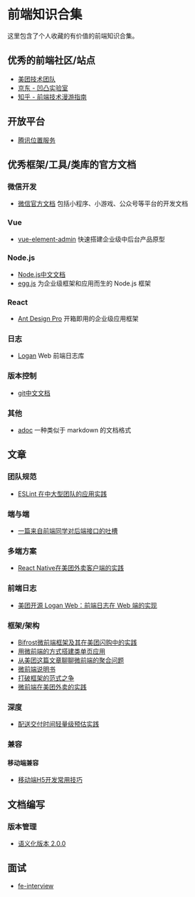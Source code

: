 # 前端知识合集

这里包含了个人收藏的有价值的前端知识合集。

## 优秀的前端社区/站点

- [美团技术团队](https://tech.meituan.com/)
- [京东 - 凹凸实验室](https://aotu.io/)
- [知乎 - 前端技术漫游指南](https://zhuanlan.zhihu.com/front-end)

## 开放平台

- [腾讯位置服务](https://lbs.qq.com/)

## 优秀框架/工具/类库的官方文档

### 微信开发

- [微信官方文档](https://developers.weixin.qq.com/doc/) 包括小程序、小游戏、公众号等平台的开发文档

### Vue

- [vue-element-admin](https://panjiachen.gitee.io/vue-element-admin-site/zh/guide/) 快速搭建企业级中后台产品原型

### Node.js

- [Node.js中文文档](http://nodejs.cn/api/)
- [egg.js](https://eggjs.org/zh-cn/intro/) 为企业级框架和应用而生的 Node.js 框架

### React
- [Ant Design Pro](https://pro.ant.design/docs/getting-started-cn) 开箱即用的企业级应用框架

### 日志
- [Logan](https://github.com/Meituan-Dianping/Logan/blob/master/Logan/WebSDK/README.ch.md) Web 前端日志库

### 版本控制
- [git中文文档](https://git-scm.com/book/zh/v2)

### 其他

- [adoc](https://asciidoctor.org/docs/asciidoc-syntax-quick-reference/) 一种类似于 markdown 的文档格式


## 文章

### 团队规范
- [ESLint 在中大型团队的应用实践](https://tech.meituan.com/2019/08/01/eslint-application-practice-in-medium-and-large-teams.html)

### 端与端
- [一篇来自前端同学对后端接口的吐槽](https://zhuanlan.zhihu.com/p/68435690)

### 多端方案
- [React Native在美团外卖客户端的实践](https://tech.meituan.com/2019/12/19/meituan-mrn-practice.html)

### 前端日志

- [美团开源 Logan Web：前端日志在 Web 端的实现](https://tech.meituan.com/2020/01/09/meituan-logan.html)

### 框架/架构
- [Bifrost微前端框架及其在美团闪购中的实践](https://tech.meituan.com/2019/12/26/meituan-bifrost.html)
- [用微前端的方式搭建类单页应用](https://tech.meituan.com/2018/09/06/fe-tiny-spa.html)
- [从美团这篇文章聊聊微前端的聚合问题](https://zhuanlan.zhihu.com/p/50358444)
- [微前端说明书](https://zhuanlan.zhihu.com/p/82051427)
- [打破框架的范式之争](https://mp.weixin.qq.com/s/0YuYBqD2qWf_EgKMbow1dw)
- [微前端在美团外卖的实践](https://tech.meituan.com/2020/02/27/meituan-waimai-micro-frontends-practice.html)

### 深度
- [配送交付时间轻量级预估实践](https://tech.meituan.com/2019/10/10/distribution-time-prediction-practice.html)

### 兼容

#### 移动端兼容

- [移动端H5开发常用技巧](https://juejin.im/post/5e4a0162f265da57133b2005)

## 文档编写

### 版本管理
- [语义化版本 2.0.0](https://semver.org/lang/zh-CN/)

## 面试

- [fe-interview](https://github.com/haizlin/fe-interview/blob/master/category/history.md)
